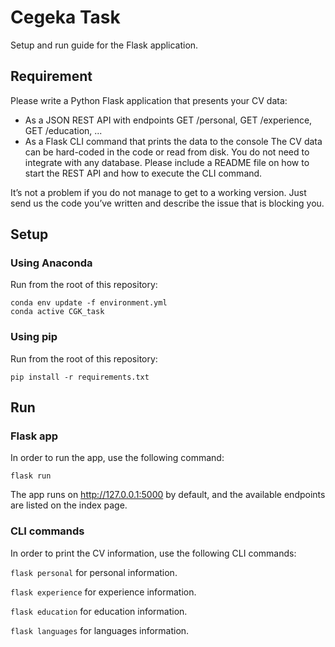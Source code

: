 # Cegeka Task

Setup and run guide for the Flask application.

## Requirement

Please write a Python Flask application that presents your CV data:

- As a JSON REST API with endpoints GET /personal, GET /experience, GET /education, ...
- As a Flask CLI command that prints the data to the console
The CV data can be hard-coded in the code or read from disk. You do not need to integrate with any database. Please include a README file on how to start the REST API and how to execute the CLI command.

It’s not a problem if you do not manage to get to a working version. Just send us the code you’ve written and describe the issue that is blocking you.

## Setup

### Using Anaconda

Run from the root of this repository:
```
conda env update -f environment.yml
conda active CGK_task
```

### Using pip

Run from the root of this repository:

```
pip install -r requirements.txt
```

## Run

### Flask app

In order to  run the app, use the following command:

```flask run```

The app runs on http://127.0.0.1:5000 by default, and the available
endpoints are listed on the index page.

### CLI commands

In order to print the CV information, use the following CLI commands:

```flask personal``` for personal information.

```flask experience``` for experience information.

```flask education``` for education information.

```flask languages``` for languages information.